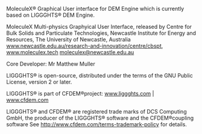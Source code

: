 MoleculeX® Graphical User interface for DEM Engine which is currently based on LIGGGHTS® DEM Engine.

MoleculeX Multi-physics Graphyical User Interface, released by 
Centre for Bulk Solids and Particulate Technologies,
Newcastle Institute for Energy and Resources,
The University of Newcastle, Australia
www.newcastle.edu.au/research-and-innovation/centre/cbspt,
www.moleculex.tech
moleculex@newcastle.edu.au

Core Developer:
Mr Matthew Muller

LIGGGHTS® is open-source, distributed under the terms of the GNU Public 
License, version 2 or later.

LIGGGHTS® is part of CFDEM®project: 
www.liggghts.com | www.cfdem.com

LIGGGHTS® and CFDEM® are registered trade marks of DCS Computing GmbH, 
the producer of the LIGGGHTS® software and the CFDEM®coupling software
See http://www.cfdem.com/terms-trademark-policy for details.
